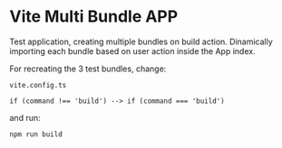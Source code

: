 # Vite Multi Bundle APP

Test application, creating multiple bundles on build action. Dinamically importing each bundle based on user action inside the App index.

For recreating the 3 test bundles, change:
```
vite.config.ts

if (command !== 'build') --> if (command === 'build')
```

and run:
```
npm run build
```